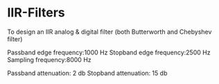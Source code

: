# IIR-Filters
To design an IIR analog & digital  filter (both Butterworth and Chebyshev filter) 

Passband edge frequency:1000 Hz
Stopband edge frequency:2500 Hz
Sampling frequency:8000 Hz

Passband attenuation: 2 db
Stopband attenuation: 15 db
